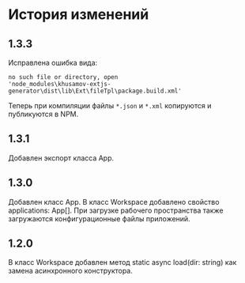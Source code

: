 История изменений
=================

1.3.3
-----

Исправлена ошибка вида:

    no such file or directory, open 
    'node_modules\khusamov-extjs-generator\dist\lib\Ext\fileTpl\package.build.xml'

Теперь при компиляции файлы `*.json` и `*.xml` копируются и публикуются в NPM.

1.3.1
-----

Добавлен экспорт класса App.

1.3.0
-----

Добавлен класс App.
В класс Workspace добавлено свойство applications: App[].
При загрузке рабочего пространства также загружаются конфигурационные файлы приложений.

1.2.0
-----

В класс Workspace добавлен метод static async load(dir: string) как замена асинхронного конструктора.